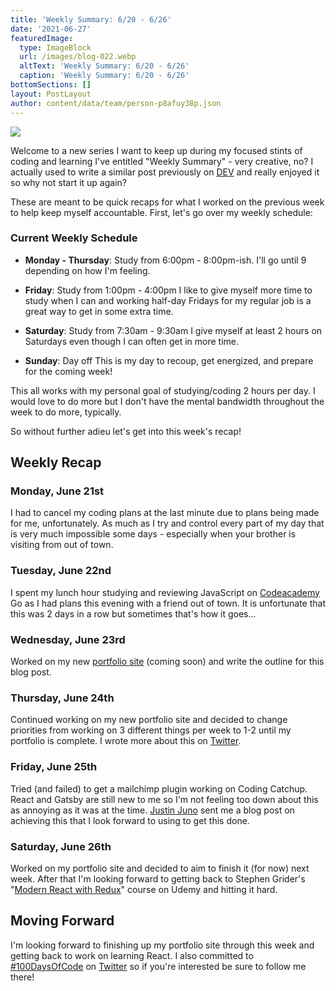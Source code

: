 ```yaml
---
title: 'Weekly Summary: 6/20 - 6/26'
date: '2021-06-27'
featuredImage:
  type: ImageBlock
  url: /images/blog-022.webp
  altText: 'Weekly Summary: 6/20 - 6/26'
  caption: 'Weekly Summary: 6/20 - 6/26'
bottomSections: []
layout: PostLayout
author: content/data/team/person-p8afuy38p.json
---
```

![](/images/blog-022-f9c2a039.webp)

Welcome to a new series I want to keep up during my focused stints of coding and learning I've entitled "Weekly Summary" - very creative, no? I actually used to write a similar post previously on [DEV](https://dev.to/theryanfurrer/series/1554) and really enjoyed it so why not start it up again?

These are meant to be quick recaps for what I worked on the previous week to help keep myself accountable. First, let's go over my weekly schedule:

### Current Weekly Schedule

*   **Monday - Thursday**: Study from 6:00pm - 8:00pm-ish. I'll go until 9 depending on how I'm feeling.

*   **Friday**: Study from 1:00pm - 4:00pm I like to give myself more time to study when I can and working half-day Fridays for my regular job is a great way to get in some extra time.

*   **Saturday**: Study from 7:30am - 9:30am I give myself at least 2 hours on Saturdays even though I can often get in more time.

*   **Sunday**: Day off This is my day to recoup, get energized, and prepare for the coming week!

This all works with my personal goal of studying/coding 2 hours per day. I would love to do more but I don't have the mental bandwidth throughout the week to do more, typically.

So without further adieu let's get into this week's recap!

## Weekly Recap

### Monday, June 21st

I had to cancel my coding plans at the last minute due to plans being made for me, unfortunately. As much as I try and control every part of my day that is very much impossible some days - especially when your brother is visiting from out of town.

### Tuesday, June 22nd

I spent my lunch hour studying and reviewing JavaScript on [Codeacademy](https://www.codecademy.com/) Go as I had plans this evening with a friend out of town. It is unfortunate that this was 2 days in a row but sometimes that's how it goes...

### Wednesday, June 23rd

Worked on my new [portfolio site](https://theryanfurrer.dev) (coming soon) and write the outline for this blog post.

### Thursday, June 24th

Continued working on my new portfolio site and decided to change priorities from working on 3 different things per week to 1-2 until my portfolio is complete. I wrote more about this on [Twitter](https://twitter.com/TheRyanFurrer/status/1408258759772753922?s=20).

### Friday, June 25th

Tried (and failed) to get a mailchimp plugin working on Coding Catchup. React and Gatsby are still new to me so I'm not feeling too down about this as annoying as it was at the time. [Justin Juno](https://twitter.com/justinjunodev) sent me a blog post on achieving this that I look forward to using to get this done.

### Saturday, June 26th

Worked on my portfolio site and decided to aim to finish it (for now) next week. After that I'm looking forward to getting back to Stephen Grider's "[Modern React with Redux](https://www.udemy.com/share/101Wz0BUoceVxTRHo=/)" course on Udemy and hitting it hard.

## Moving Forward

I'm looking forward to finishing up my portfolio site through this week and getting back to work on learning React. I also committed to [#100DaysOfCode](https://twitter.com/search?q=%23100DaysOfCode\&src=typeahead_click) on [Twitter](https://twitter.com/TheRyanFurrer) so if you're interested be sure to follow me there!
